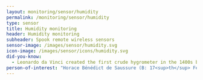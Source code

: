 ```yaml
---
layout: monitoring/sensor/humidity
permalink: /monitoring/sensor/humidity
type: sensor
title: Humidity monitoring
header: Humidity monitoring
subheader: Spook remote wireless sensors
sensor-image: /images/sensor/humidity.svg
icon-image: /images/sensor/icons/humidity.svg
did-you-know:
  - Leonardo da Vinci created the first crude hygrometer in the 1400s but Horace Bénédict de Saussure invented the first human hair humidity hygrometer in 1783. However, the invention of the humidity measuring instrument caused controversy as Jean-André Deluc had invented a whalebone version in the same year.
person-of-interest: "Horace Bénédict de Saussure (B: 17<sup>th</sup> February 1740 - D: 22<sup>nd</sup> January 1799)"
---
```

